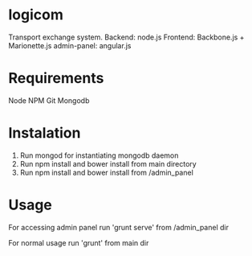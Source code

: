 logicom
=======

Transport exchange system.
Backend: node.js
Frontend: Backbone.js + Marionette.js
admin-panel: angular.js


Requirements
============

Node
NPM
Git
Mongodb


Instalation
===========
1. Run mongod for instantiating mongodb daemon
2. Run npm install and bower install from main directory
3. Run npm install and bower install from /admin_panel


Usage
=====
For accessing admin panel run 'grunt serve' from /admin_panel dir

For normal usage run 'grunt' from main dir
